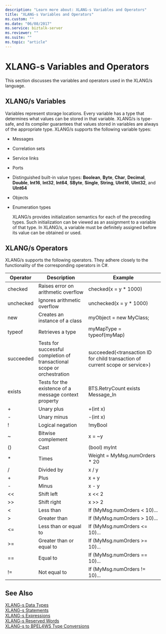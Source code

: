 ```yaml
---
description: "Learn more about: XLANG-s Variables and Operators"
title: "XLANG-s Variables and Operators"
ms.custom: ""
ms.date: "06/08/2017"
ms.service: biztalk-server
ms.reviewer: ""
ms.suite: ""
ms.topic: "article"
---
```

# XLANG-s Variables and Operators
This section discusses the variables and operators used in the XLANG/s language.  
  
## XLANG/s Variables  
 Variables represent storage locations. Every variable has a type that determines what values can be stored in that variable. XLANG/s is type-safe, and its compiler guarantees that values stored in variables are always of the appropriate type. XLANG/s supports the following variable types:  
  
- Messages  
  
- Correlation sets  
  
- Service links  
  
- Ports  
  
- Distinguished built-in value types: **Boolean**, **Byte**, **Char**, **Decimal**, **Double**, **Int16**, **Int32**, **Int64**, **SByte**, **Single**, **String**, **UInt16**, **UInt32**, and **UInt64**  
  
- Objects  
  
- Enumeration types  
  
  XLANG/s provides initialization semantics for each of the preceding types. Such initialization can be viewed as an assignment to a variable of that type. In XLANG/s, a variable must be definitely assigned before its value can be obtained or used.  
  
## XLANG/s Operators  
 XLANG/s supports the following operators. They adhere closely to the functionality of the corresponding operators in C#.  
  
|Operator|Description|Example|  
|--------------|-----------------|-------------|  
|checked|Raises error on arithmetic overflow|checked(x = y * 1000)|  
|unchecked|Ignores arithmetic overflow|unchecked(x = y * 1000)|  
|new|Creates an instance of a class|myObject = new MyClass;|  
|typeof|Retrieves a type|myMapType = typeof(myMap)|  
|succeeded|Tests for successful completion of transactional scope or orchestration|succeeded(\<transaction ID for child transaction of current scope or service\>)|  
|exists|Tests for the existence of a message context property|BTS.RetryCount exists Message_In|  
|+|Unary plus|+(int x)|  
|-|Unary minus|-(int x)|  
|!|Logical negation|!myBool|  
|~|Bitwise complement|x = ~y|  
|()|Cast|(bool) myInt|  
|*|Times|Weight = MyMsg.numOrders * 20|  
|/|Divided by|x / y|  
|+|Plus|x + y|  
|-|Minus|x - y|  
|<<|Shift left|x << 2|  
|>>|Shift right|x >> 2|  
|<|Less than|If (MyMsg.numOrders < 10)...|  
|>|Greater than|If (MyMsg.numOrders > 10)...|  
|<=|Less than or equal to|If (MyMsg.numOrders <= 10)...|  
|>=|Greater than or equal to|If (MyMsg.numOrders >= 10)...|  
|==|Equal to|If (MyMsg.numOrders == 10)...|  
|!=|Not equal to|If (MyMsg.numOrders != 10)...|  
  
## See Also  
 [XLANG-s Data Types](../core/xlang-s-data-types.md)   
 [XLANG-s Statements](../core/xlang-s-statements.md)   
 [XLANG-s Expressions](../core/xlang-s-expressions.md)   
 [XLANG-s Reserved Words](../core/xlang-s-reserved-words.md)   
 [XLANG-s to BPEL4WS Type Conversions](../core/xlang-s-to-bpel4ws-type-conversions.md)
